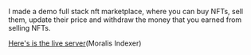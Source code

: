 I made a demo full stack nft marketplace, where you can buy NFTs, sell them, update their price and withdraw the money that you earned from selling NFTs.

[Here's is the live server](https://nft-marketplace-three-delta.vercel.app/)(Moralis Indexer)
